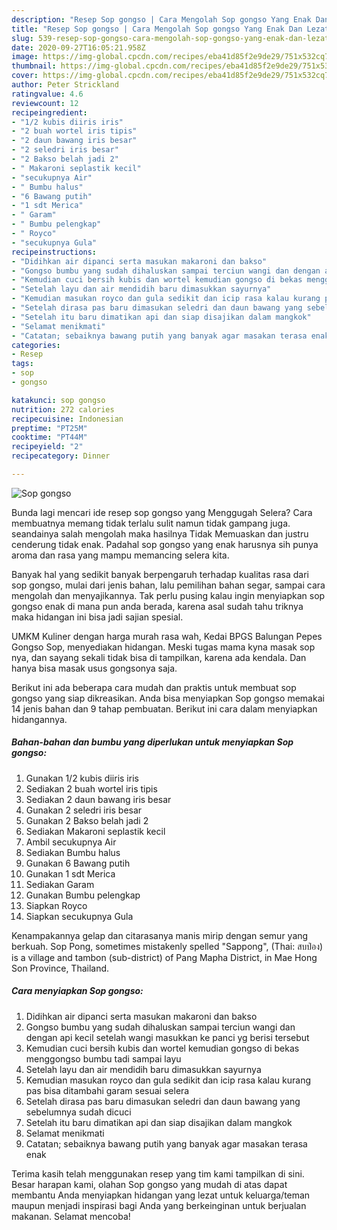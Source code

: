 ```yaml
---
description: "Resep Sop gongso | Cara Mengolah Sop gongso Yang Enak Dan Lezat"
title: "Resep Sop gongso | Cara Mengolah Sop gongso Yang Enak Dan Lezat"
slug: 539-resep-sop-gongso-cara-mengolah-sop-gongso-yang-enak-dan-lezat
date: 2020-09-27T16:05:21.958Z
image: https://img-global.cpcdn.com/recipes/eba41d85f2e9de29/751x532cq70/sop-gongso-foto-resep-utama.jpg
thumbnail: https://img-global.cpcdn.com/recipes/eba41d85f2e9de29/751x532cq70/sop-gongso-foto-resep-utama.jpg
cover: https://img-global.cpcdn.com/recipes/eba41d85f2e9de29/751x532cq70/sop-gongso-foto-resep-utama.jpg
author: Peter Strickland
ratingvalue: 4.6
reviewcount: 12
recipeingredient:
- "1/2 kubis diiris iris"
- "2 buah wortel iris tipis"
- "2 daun bawang iris besar"
- "2 seledri iris besar"
- "2 Bakso belah jadi 2"
- " Makaroni seplastik kecil"
- "secukupnya Air"
- " Bumbu halus"
- "6 Bawang putih"
- "1 sdt Merica"
- " Garam"
- " Bumbu pelengkap"
- " Royco"
- "secukupnya Gula"
recipeinstructions:
- "Didihkan air dipanci serta masukan makaroni dan bakso"
- "Gongso bumbu yang sudah dihaluskan sampai terciun wangi dan dengan api kecil setelah wangi masukkan ke panci yg berisi tersebut"
- "Kemudian cuci bersih kubis dan wortel kemudian gongso di bekas menggongso bumbu tadi sampai layu"
- "Setelah layu dan air mendidih baru dimasukkan sayurnya"
- "Kemudian masukan royco dan gula sedikit dan icip rasa kalau kurang pas bisa ditambahi garam sesuai selera"
- "Setelah dirasa pas baru dimasukan seledri dan daun bawang yang sebelumnya sudah dicuci"
- "Setelah itu baru dimatikan api dan siap disajikan dalam mangkok"
- "Selamat menikmati"
- "Catatan; sebaiknya bawang putih yang banyak agar masakan terasa enak"
categories:
- Resep
tags:
- sop
- gongso

katakunci: sop gongso 
nutrition: 272 calories
recipecuisine: Indonesian
preptime: "PT25M"
cooktime: "PT44M"
recipeyield: "2"
recipecategory: Dinner

---
```



![Sop gongso](https://img-global.cpcdn.com/recipes/eba41d85f2e9de29/751x532cq70/sop-gongso-foto-resep-utama.jpg)

Bunda lagi mencari ide resep sop gongso yang Menggugah Selera? Cara membuatnya memang tidak terlalu sulit namun tidak gampang juga. seandainya salah mengolah maka hasilnya Tidak Memuaskan dan justru cenderung tidak enak. Padahal sop gongso yang enak harusnya sih punya aroma dan rasa yang mampu memancing selera kita.

Banyak hal yang sedikit banyak berpengaruh terhadap kualitas rasa dari sop gongso, mulai dari jenis bahan, lalu pemilihan bahan segar, sampai cara mengolah dan menyajikannya. Tak perlu pusing kalau ingin menyiapkan sop gongso enak di mana pun anda berada, karena asal sudah tahu triknya maka hidangan ini bisa jadi sajian spesial.

UMKM Kuliner dengan harga murah rasa wah, Kedai BPGS Balungan Pepes Gongso Sop, menyediakan hidangan. Meski tugas mama kyna masak sop nya, dan sayang sekali tidak bisa di tampilkan, karena ada kendala. Dan hanya bisa masak usus gongsonya saja.


Berikut ini ada beberapa cara mudah dan praktis untuk membuat sop gongso yang siap dikreasikan. Anda bisa menyiapkan Sop gongso memakai 14 jenis bahan dan 9 tahap pembuatan. Berikut ini cara dalam menyiapkan hidangannya.

<!--inarticleads1-->

##### Bahan-bahan dan bumbu yang diperlukan untuk menyiapkan Sop gongso:

1. Gunakan 1/2 kubis diiris iris
1. Sediakan 2 buah wortel iris tipis
1. Sediakan 2 daun bawang iris besar
1. Gunakan 2 seledri iris besar
1. Gunakan 2 Bakso belah jadi 2
1. Sediakan  Makaroni seplastik kecil
1. Ambil secukupnya Air
1. Sediakan  Bumbu halus
1. Gunakan 6 Bawang putih
1. Gunakan 1 sdt Merica
1. Sediakan  Garam
1. Gunakan  Bumbu pelengkap
1. Siapkan  Royco
1. Siapkan secukupnya Gula


Kenampakannya gelap dan citarasanya manis mirip dengan semur yang berkuah. Sop Pong, sometimes mistakenly spelled &#34;Sappong&#34;, (Thai: สบป่อง) is a village and tambon (sub-district) of Pang Mapha District, in Mae Hong Son Province, Thailand. 

<!--inarticleads2-->

##### Cara menyiapkan Sop gongso:

1. Didihkan air dipanci serta masukan makaroni dan bakso
1. Gongso bumbu yang sudah dihaluskan sampai terciun wangi dan dengan api kecil setelah wangi masukkan ke panci yg berisi tersebut
1. Kemudian cuci bersih kubis dan wortel kemudian gongso di bekas menggongso bumbu tadi sampai layu
1. Setelah layu dan air mendidih baru dimasukkan sayurnya
1. Kemudian masukan royco dan gula sedikit dan icip rasa kalau kurang pas bisa ditambahi garam sesuai selera
1. Setelah dirasa pas baru dimasukan seledri dan daun bawang yang sebelumnya sudah dicuci
1. Setelah itu baru dimatikan api dan siap disajikan dalam mangkok
1. Selamat menikmati
1. Catatan; sebaiknya bawang putih yang banyak agar masakan terasa enak




Terima kasih telah menggunakan resep yang tim kami tampilkan di sini. Besar harapan kami, olahan Sop gongso yang mudah di atas dapat membantu Anda menyiapkan hidangan yang lezat untuk keluarga/teman maupun menjadi inspirasi bagi Anda yang berkeinginan untuk berjualan makanan. Selamat mencoba!
